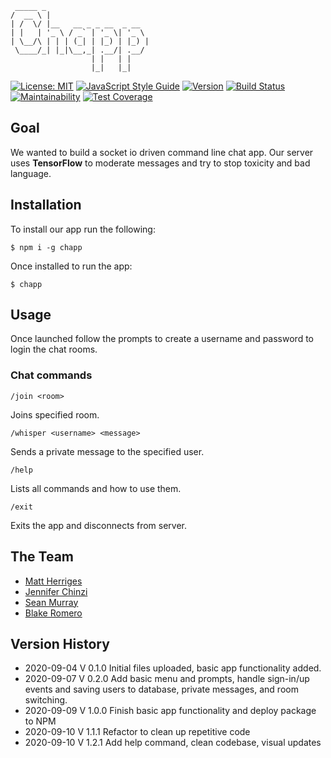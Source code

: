      _____ _                       
    /  __ \ |                      
    | /  \/ |__   __ _ _ __  _ __  
    | |   | '_ \ / _` | '_ \| '_ \ 
    | \__/\ | | | (_| | |_) | |_) |
     \____/_| |_|\__,_| .__/| .__/ 
                      | |   | |    
                      |_|   |_|  

[![License: MIT](https://img.shields.io/badge/License-MIT-brightgreen.svg)](https://github.com/bus-jam/chapp-client/blob/staging/license)
[![JavaScript Style Guide](https://img.shields.io/badge/code_style-standard-brightgreen.svg)](https://standardjs.com)
[![Version](https://img.shields.io/badge/Version-1.2.2-brightgreen.svg)](https://github.com/bus-jam/chapp-client#readme)
[![Build Status](https://travis-ci.com/bus-jam/chapp-client.svg?branch=staging)](https://travis-ci.com/bus-jam/chapp-client)
[![Maintainability](https://api.codeclimate.com/v1/badges/1dce88fe3053097d08ef/maintainability)](https://codeclimate.com/github/bus-jam/chapp-client/maintainability)
[![Test Coverage](https://api.codeclimate.com/v1/badges/1dce88fe3053097d08ef/test_coverage)](https://codeclimate.com/github/bus-jam/chapp-client/test_coverage)

## Goal

We wanted to build a socket io driven command line chat app. Our server uses **TensorFlow** to moderate messages and try to stop toxicity and bad language.

## Installation

To install our app run the following:

    $ npm i -g chapp

Once installed to run the app:

    $ chapp

## Usage

Once launched follow the prompts to create a username and password to login the chat rooms.

### Chat commands

    /join <room>

Joins specified room.

    /whisper <username> <message>

Sends a private message to the specified user.

    /help

Lists all commands and how to use them.    

    /exit

Exits the app and disconnects from server.

## The Team

* [Matt Herriges](https://github.com/herrigesmt)
* [Jennifer Chinzi](https://github.com/jchinzi)
* [Sean Murray](https://github.com/seanjmurray)
* [Blake Romero](https://github.com/blakerom)

## Version History

* 2020-09-04 V 0.1.0 Initial files uploaded, basic app functionality added.
* 2020-09-07 V 0.2.0 Add basic menu and prompts, handle sign-in/up events and saving users to database, private messages, and room switching.
* 2020-09-09 V 1.0.0 Finish basic app functionality and deploy package to NPM
* 2020-09-10 V 1.1.1 Refactor to clean up repetitive code
* 2020-09-10 V 1.2.1 Add help command, clean codebase, visual updates

